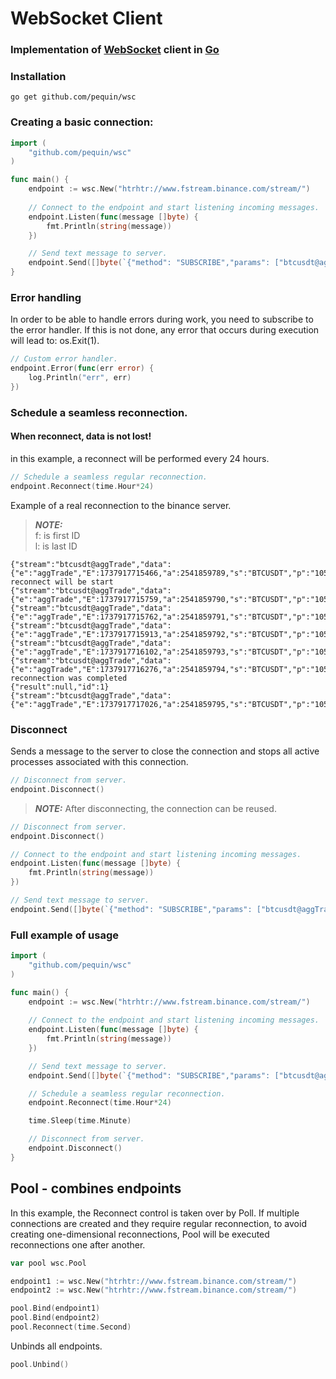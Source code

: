 # WebSocket Client

### Implementation of [WebSocket](http://www.rfc-editor.org/rfc/rfc6455.txt) client in [Go](http://golang.org/)


### Installation
```shell
go get github.com/pequin/wsc
```
### Creating a basic connection:
```go
import (
    "github.com/pequin/wsc"
)

func main() {
    endpoint := wsc.New("htrhtr://www.fstream.binance.com/stream/")
        
    // Connect to the endpoint and start listening incoming messages.
    endpoint.Listen(func(message []byte) {
		fmt.Println(string(message))
	})

    // Send text message to server.
    endpoint.Send([]byte(`{"method": "SUBSCRIBE","params": ["btcusdt@aggTrade"],"id": 1}`))
}
```

### Error handling
In order to be able to handle errors during work, you need to subscribe to the error handler.
If this is not done, any error that occurs during execution will lead to: os.Exit(1).
```go
// Custom error handler.
endpoint.Error(func(err error) {
	log.Println("err", err)
})
```
### Schedule a seamless reconnection.

#### When reconnect, data is not lost!
in this example, a reconnect will be performed every 24 hours.
```go
// Schedule a seamless regular reconnection.
endpoint.Reconnect(time.Hour*24)
```


Example of a real reconnection to the binance server.

> **_NOTE:_** \
f: is first ID\
l: is last ID

```shell
{"stream":"btcusdt@aggTrade","data":{"e":"aggTrade","E":1737917715466,"a":2541859789,"s":"BTCUSDT","p":"105092.10","q":"0.054","f":5897988206,"l":5897988212,"T":1737917715312,"m":false}}
reconnect will be start
{"stream":"btcusdt@aggTrade","data":{"e":"aggTrade","E":1737917715759,"a":2541859790,"s":"BTCUSDT","p":"105092.10","q":"0.021","f":5897988213,"l":5897988214,"T":1737917715640,"m":false}}
{"stream":"btcusdt@aggTrade","data":{"e":"aggTrade","E":1737917715762,"a":2541859791,"s":"BTCUSDT","p":"105092.00","q":"0.001","f":5897988215,"l":5897988215,"T":1737917715755,"m":true}}
{"stream":"btcusdt@aggTrade","data":{"e":"aggTrade","E":1737917715913,"a":2541859792,"s":"BTCUSDT","p":"105092.10","q":"0.050","f":5897988216,"l":5897988217,"T":1737917715758,"m":false}}
{"stream":"btcusdt@aggTrade","data":{"e":"aggTrade","E":1737917716102,"a":2541859793,"s":"BTCUSDT","p":"105092.10","q":"0.001","f":5897988218,"l":5897988218,"T":1737917715946,"m":false}}
{"stream":"btcusdt@aggTrade","data":{"e":"aggTrade","E":1737917716276,"a":2541859794,"s":"BTCUSDT","p":"105092.00","q":"0.007","f":5897988219,"l":5897988219,"T":1737917716121,"m":true}}
reconnection was completed
{"result":null,"id":1}
{"stream":"btcusdt@aggTrade","data":{"e":"aggTrade","E":1737917717026,"a":2541859795,"s":"BTCUSDT","p":"105092.00","q":"0.060","f":5897988220,"l":5897988224,"T":1737917716871,"m":true}}
```





### Disconnect
Sends a message to the server to close the connection and stops all active processes associated with this connection.
```go
// Disconnect from server.
endpoint.Disconnect()
```
> **_NOTE:_** 
After disconnecting, the connection can be reused.
```go
// Disconnect from server.
endpoint.Disconnect()

// Connect to the endpoint and start listening incoming messages.
endpoint.Listen(func(message []byte) {
	fmt.Println(string(message))
})

// Send text message to server.
endpoint.Send([]byte(`{"method": "SUBSCRIBE","params": ["btcusdt@aggTrade"],"id": 1}`))
```

### Full example of usage

```go
import (
    "github.com/pequin/wsc"
)

func main() {
    endpoint := wsc.New("htrhtr://www.fstream.binance.com/stream/")
        
    // Connect to the endpoint and start listening incoming messages.
    endpoint.Listen(func(message []byte) {
		fmt.Println(string(message))
	})

    // Send text message to server.
    endpoint.Send([]byte(`{"method": "SUBSCRIBE","params": ["btcusdt@aggTrade"],"id": 1}`))

    // Schedule a seamless regular reconnection.
    endpoint.Reconnect(time.Hour*24)

    time.Sleep(time.Minute)

    // Disconnect from server.
    endpoint.Disconnect()
}
```

## Pool - combines endpoints

In this example, the Reconnect control is taken over by Poll.
If multiple connections are created and they require regular reconnection, to avoid creating one-dimensional reconnections, Pool will be executed reconnections one after another.
```go
var pool wsc.Pool

endpoint1 := wsc.New("htrhtr://www.fstream.binance.com/stream/")
endpoint2 := wsc.New("htrhtr://www.fstream.binance.com/stream/")

pool.Bind(endpoint1)
pool.Bind(endpoint2)
pool.Reconnect(time.Second)

```

Unbinds all endpoints.
```go
pool.Unbind()
```